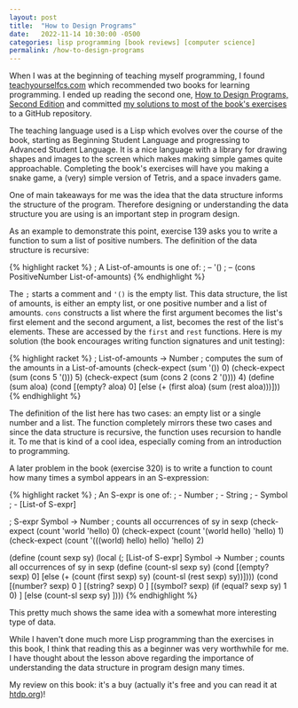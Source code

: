 ```yaml
---
layout: post
title:  "How to Design Programs"
date:   2022-11-14 10:30:00 -0500
categories: lisp programming [book reviews] [computer science]
permalink: /how-to-design-programs
---
```

When I was at the beginning of teaching myself programming, I found [teachyourselfcs.com](https://teachyourselfcs.com) which recommended two books for learning programming. I ended up reading the second one, [How to Design Programs, Second Edition](https://htdp.org/) and committed [my solutions to most of the book's exercises](https://github.com/KyleRego/htdp-solutions) to a GitHub repository.

The teaching language used is a Lisp which evolves over the course of the book, starting as Beginning Student Language and progressing to Advanced Student Language. It is a nice language with a library for drawing shapes and images to the screen which makes making simple games quite approachable. Completing the book's exercises will have you making a snake game, a (very) simple version of Tetris, and a space invaders game.

One of main takeaways for me was the idea that the data structure informs the structure of the program. Therefore designing or understanding the data structure you are using is an important step in program design. 

As an example to demonstrate this point, exercise 139 asks you to write a function to sum a list of positive numbers. The definition of the data structure is recursive:

{% highlight racket %}
; A List-of-amounts is one of: 
; – '()
; – (cons PositiveNumber List-of-amounts)
{% endhighlight %}

The `;` starts a comment and `'()` is the empty list. This data structure, the list of amounts, is either an empty list, or one positive number and a list of amounts. `cons` constructs a list where the first argument becomes the list's first element and the second argument, a list, becomes the rest of the list's elements. These are accessed by the `first` and `rest` functions. Here is my solution (the book encourages writing function signatures and unit testing):

{% highlight racket %}
; List-of-amounts -> Number
; computes the sum of the amounts in a List-of-amounts
(check-expect (sum '()) 0)
(check-expect (sum (cons 5 '())) 5)
(check-expect (sum (cons 2 (cons 2 '()))) 4)
(define (sum aloa)
  (cond
    [(empty? aloa) 0]
    [else (+ (first aloa) (sum (rest aloa)))]))
{% endhighlight %}

The definition of the list here has two cases: an empty list or a single number and a list. The function completely mirrors these two cases and since the data structure is recursive, the function uses recursion to handle it. To me that is kind of a cool idea, especially coming from an introduction to programming.

A later problem in the book (exercise 320) is to write a function to count how many times a symbol appears in an S-expression:

{% highlight racket %}
; An S-expr is one of:
; - Number
; - String
; - Symbol
; - [List-of S-expr]

; S-expr Symbol -> Number
; counts all occurrences of sy in sexp
(check-expect (count 'world 'hello) 0)
(check-expect (count '(world hello) 'hello) 1)
(check-expect (count '(((world) hello) hello) 'hello) 2)

(define (count sexp sy)
  (local (; [List-of S-expr] Symbol -> Number
          ; counts all occurrences of sy in sexp
          (define (count-sl sexp sy)
            (cond
              [(empty? sexp) 0]
              [else
                (+ (count (first sexp) sy)
                   (count-sl (rest sexp) sy))])))
  (cond
    [(number? sexp) 0 ]
    [(string? sexp) 0 ]
    [(symbol? sexp) (if (equal? sexp sy) 1 0) ]
    [else (count-sl sexp sy) ])))
{% endhighlight %}

This pretty much shows the same idea with a somewhat more interesting type of data.

While I haven't done much more Lisp programming than the exercises in this book, I think that reading this as a beginner was very worthwhile for me. I have thought about the lesson above regarding the importance of understanding the data structure in program design many times. 

My review on this book: it's a buy (actually it's free and you can read it at [htdp.org](https://htdp.org/))!